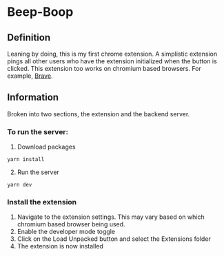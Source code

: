 # Beep-Boop

## Definition

Leaning by doing, this is my first chrome extension. A simplistic extension pings all other users who have the extension initialized when the button is clicked. This extension too works on chromium based browsers. For example, [Brave](https://brave.com/).

## Information

Broken into two sections, the extension and the backend server.

### To run the server:

1. Download packages

```
yarn install
```

2. Run the server

```
yarn dev
```

### Install the extension

1. Navigate to the extension settings. This may vary based on which chromium based browser being used.
2. Enable the developer mode toggle
3. Click on the Load Unpacked button and select the Extensions folder
4. The extension is now installed
